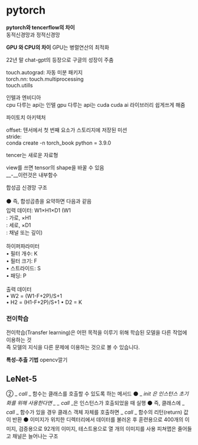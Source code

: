 # pytorch  
  
**pytorch와 tencerflow의 차이**  
동적신경망과 정적신경망
  
**GPU 와 CPU의 차이**
GPU는 병렬연산의 최적화  

22년 말 chat-gpt의 등장으로 구글의 성장이 주춤  

touch.autograd: 자동 미분 패키지  
torch.nn: 
touch.multiprocessing  
touch.utills  

인텔과 엔비디아  
cpu 다루는 api는 인텔
gpu 다루는 api는 cuda
cuda ai 라이브러리 쉽게쓰게 해줌  

파이토치 아키텍처  

offset: 텐서에서 첫 번째 요소가 스토리지에 저장된 미션  
stride:  
conda create -n torch_book python = 3.9.0  

tencer는 새로운 자료형  

view를 쓰면 tensor의 shape을 바꿀 수 있음  
__-__이런것은 내부함수

합성곱 신경망 구조<br/><br/>
⚫ 즉, 합성곱층을 요약하면 다음과 같음<br/>
입력 데이터: W1×H1×D1 (W1<br/>
: 가로, ×H1<br/>
: 세로, ×D1<br/>
: 채널 또는 깊이)<br/><br/>
하이퍼파라미터<br/>
• 필터 개수: K<br/>
• 필터 크기: F<br/>
• 스트라이드: S<br/>
• 패딩: P<br/><br/>
출력 데이터<br/>
• W2 = (W1-F+2P)/S+1<br/>
• H2 = (H1-F+2P)/S+1
• D2 = K<br/>  

### 전이학습  
전이학습(Transfer learning)은 어떤 목적을 이루기 위해 학습된 모델을 다른 작업에 이용하는 것  
즉 모델의 지식을 다른 문제에 이용하는 것으로 볼 수 있습니다.  

**특성-추출 기법**
opencv깔기  
## LeNet-5  
② _ _call_ _ 함수는 클래스를 호출할 수 있도록 하는 메서드
⚫ _ _init_ _은 인스턴스 초기화를 위해 사용한다면 _ _ call_ _은 인스턴스가 호출되었을 때
실행
⚫ 즉, 클래스에 _ _call_ _ 함수가 있을 경우 클래스 객체 자체를 호출하면 _ _call_ _ 함수의
리턴(return) 값이 반환
⚫ 이미지가 위치한 디렉터리에서 데이터를 불러온 후 훈련용으로 400개의 이미지, 
검증용으로 92개의 이미지, 테스트용으로 열 개의 이미지를 사용
피쳐맵은 줄어들고 채널은 늘어나는 구조
